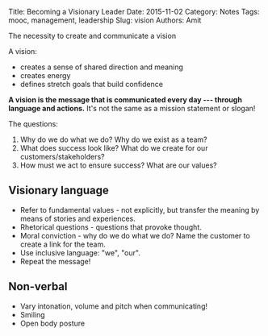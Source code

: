 Title: Becoming a Visionary Leader
Date: 2015-11-02
Category: Notes
Tags: mooc, management, leadership
Slug: vision
Authors: Amit

The necessity to create and communicate a vision

A vision:

* creates a sense of shared direction and meaning
* creates energy
* defines stretch goals that build confidence

**A vision is the message that is communicated every day --- through language and actions.** It's not the same as a mission statement or slogan!

The questions: 

1. Why do we do what we do? Why do we exist as a team?
2. What does success look like? What do we create for our customers/stakeholders?
3. How must we act to ensure success? What are our values?

## Visionary language
* Refer to fundamental values - not explicitly, but transfer the meaning by means of stories and experiences.
* Rhetorical questions - questions that provoke thought.
* Moral conviction - why do we do what we do? Name the customer to create a link for the team.
* Use inclusive language: "we", "our".
* Repeat the message!

## Non-verbal
* Vary intonation, volume and pitch when communicating!
* Smiling
* Open body posture

